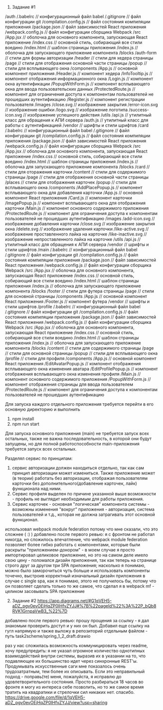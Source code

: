 1. Задание #1

/auth
  /.babelrc			// конфигурационный файл babel
  /.gitignore			// файл конфигурации git
  /compilation.config.js	// файл состояния компиляции приложения
  /package.json			// файл зависимостей React приложения
  /webpack.config.js		// файл конфигурации сборщика Webpack
  /src
    /App.jsx			// оболочка для основного компонента, запускающая React приложение
    /index.css			// основной стиль, собирающий все стили воедино
    /index.html			// шаблон страницы приложения
    /index.js			// оболочка для запускающего приложение компонента
    /blocks
      /auth-form 		// стили для формы авторизации
      /header			// стили для хедера страницы
      /page			// стили для отображения основной части страницы
      /popup			// стили для всплывающего окна
    /components
      /App.js			// основной компонент приложения
      /Header.js	        // компонент хедера
      /InfoTooltip.js		// компонент отображения информационного окна
      /Login.js			// компонент окна аутентификации
      /PopupWithForm.js		// компонент всплывающего окна для ввода пользовательских данных
      /ProtectedRoute.js	// компонент для ограничения доступа к компонентам пользователей не прошедших аутентификацию
      /Register.js		// компонент регистрации пользователя
    /images
      /close.svg		// изображение закрытия
      /error-icon.svg		// изображение ошибки
      /logo.svg 		// изображение логотипа
      /success-icon.svg		// изображение успешного действия
    /utils
      /api.js			// утилитный класс для обращения к АПИ сервера
      /auth.js			// утилитный класс для работы с аутентификацией 
    /vendor			// шрифты и стили шрифтов
/card
  /.babelrc			// конфигурационный файл babel
  /.gitignore			// файл конфигурации git
  /compilation.config.js	// файл состояния компиляции приложения
  /package.json			// файл зависимостей React приложения
  /webpack.config.js		// файл конфигурации сборщика Webpack
  /src
    /App.jsx			// оболочка для основного компонента, запускающая React приложение
    /index.css			// основной стиль, собирающий все стили воедино
    /index.html			// шаблон страницы приложения
    /index.js			// оболочка для запускающего приложение компонента
    /blocks
      /card         	// стили для оторажения карточки
      /content 			// стили для содержимого страницы
      /page			    // стили для отображения основной части страницы
      /places			// стили для отображения карточек
      /popup			// стили для всплывающего окна
    /components
      /AddPlacePopup.js // компонент всплывающего окна для добавления карточки
      /App.js           // основной компонент React приложения
      /Card.js          // компонент карточки
      /ImagePopup.js    // компонент всплывающего окна для отображения карточки
      /Main.js          // компонент основного содержимого приложения
      /ProtectedRoute.js    // компонент для ограничения доступа к компонентам пользователей не прошедших аутентификацию
    /images
      /add-icon.svg     // изображение добавления карточки
      /close.svg        // изображение закрытия окна
      /delete.svg       // изображение удаления карточки
      /like-active.svg  // изображение проставленного лайка на карточке
      /like-inactive.svg    // изображение непроставленного лайка на карточке
    /utils
      /api.js			// утилитный класс для обращения к АПИ сервера
    /vendor			// шрифты и стили шрифтов
/main
  /.babelrc			// конфигурационный файл babel
  /.gitignore			// файл конфигурации git
  /compilation.config.js	// файл состояния компиляции приложения
  /package.json			    // файл зависимостей React приложения
  /webpack.config.js		// файл конфигурации сборщика Webpack
  /src
    /App.jsx			// оболочка для основного компонента, запускающая React приложение
    /index.css			// основной стиль, собирающий все стили воедино
    /index.html			// шаблон страницы приложения
    /index.js			// оболочка для запускающего приложение компонента
    /blocks
      /footer           // стили для футера страницы
      /page             // стили для основной страницы
    /components
      /App.js           // основной компонент React приложения
      /Footer.js        // компонент футера
    /vendor			    // шрифты и стили шрифтов
/profile
  /.babelrc			// конфигурационный файл babel
  /.gitignore			// файл конфигурации git
  /compilation.config.js	// файл состояния компиляции приложения
  /package.json			    // файл зависимостей React приложения
  /webpack.config.js		// файл конфигурации сборщика Webpack
  /src
    /App.jsx			// оболочка для основного компонента, запускающая React приложение
    /index.css			// основной стиль, собирающий все стили воедино
    /index.html			// шаблон страницы приложения
    /index.js			// оболочка для запускающего приложение компонента
    /blocks
      /content 			// стили для содержимого страницы
      /page             // стили для основной страницы
      /popup			// стили для всплывающего окна
      /profile          // стили для профиля
    /components
      /App.js           // основной компонент React приложения
      /EditAvatarPopup.js   // компонент отображения всплывающего окна изменения аватара
      /EditProfilePopup.js  // компонент отображения всплывающего окна изменения профиля
      /Main.js              // компонент основного содержимого приложения
      /PopupWithForm.js     // компонент отображения страницы для ввода пользователем
      /ProtectedRoute.js    // компонент для ограничения доступа к компонентам пользователей не прошедших аутентификацию


Для запуска каждого отдельного приложения требуется перейти в его основную директорию и выполнить
1. npm install
2. npm run start

Для запуска основного приложения (main) не требуется запуск всех остальных, также не важна последовательность, в которой они будут запущены, но для полной работоспособности main-приложения требуется запуск всех остальных.

Разделял сервис по принципам:
1. сервис авторизации должен находиться отдельно, так как сам принцип авторизации может измениться. Также приложение может (в теории) работать без авторизации, отображая пользователям карточки без дополнительного(добавление карточек, лайк) функционала над ними.
2. Сервис профиля выделен по причине указанной выше возможности - профиль не выглядит необходимым для работы приложения.
3. Сервис карточек - основная "логическая" компонента системы - возможны изменения "вокруг" приложения - авторизация, система пользователей и т.д., которая не должна затрагивать этот основной функционал.

использовал webpack module federation потому что мне сказали, что это сложнее ( :) )
добавлено после первого ревью: я с фронтом не работал никогда, но сложилось впечатление, что webpack module federation позволяет более гибко работать с компонентами, которые были раскрыты "приложением-донором" - в моем случае я просто импортировал целиковое приложение, но это на самом деле имело свою цену - поломался дизайн приложения, так как теперь на странице строго друг за другом три SPA приложения; насколько я понимаю, можно было заморочиться чуть больше и использовать компоненты точечно, выстроив корректный изначальный дизайн приложения
в случае с single spa, как я понимаю, этого не получилось бы, потому что он позволяет сделать только то же самое, что сделал я в webpack mf - целиком засовывать SPA приложение  


2. Задание #2
https://app.diagrams.net/#G1qVEH5-aDZ_pgv0evOEjHqZP0IHfvZYJJ#%7B%22pageId%22%3A%22P_bQb8RVK1GrnpaVwB3_%22%7D

добавлено после первого ревью:
прошу прощения за ссылку - я дал знакомым проверить доступ и у них он был. Добавил еще ссылку на гугл напрямую и также выложу в репозиторий отдельным файлом - путь task2scheme/spring_1_2_draft.drawio

раз у нас сложилась возможность коммуницировать через readme, хочу предупредить: я не указал огромное количество однотипных взаимодействий внутри системы, выразив их в указании на то, что подавляющее их большинство идет через синхронные REST'ы. Продумывать искусственные саги мне показалось очень трудозатратным, тем более их описывать. Если это неправильный подход - поправь(те) меня, пожалуйста, я исправлю до удовлетворительного состояния. Просто разбираться 18 часов во фронте я могу из интереса себе позволить, но то же самое время тратить на квадратики и стрелочки сил никаких нет. спасибо.
https://drive.google.com/file/d/1qVEH5-aDZ_pgv0evOEjHqZP0IHfvZYJJ/view?usp=sharing


